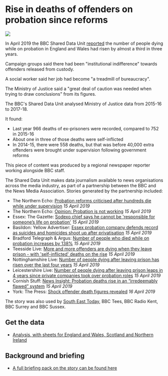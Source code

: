 # Rise in deaths of offenders on probation since reforms

![](https://ichef.bbci.co.uk/news/660/cpsprodpb/662B/production/_104555162_suecapelwithsoncasparattheangelofthenorthin2009courtesyofthecapelfamily.jpg)

In April 2019 the BBC Shared Data Unit [reported](https://www.bbc.co.uk/news/uk-46386117) the number of people dying while on probation in England and Wales had risen by almost a third in three years.

Campaign groups said there had been "institutional indifference" towards offenders released from custody.

A social worker said her job had become "a treadmill of bureaucracy".

The Ministry of Justice said a "great deal of caution was needed when trying to draw conclusions" from its figures.

The BBC's Shared Data Unit analysed Ministry of Justice data from 2015-16 to 2017-18.

It found:

- Last year 966 deaths of ex-prisoners were recorded, compared to 752 in 2015-16
- About one in three of those deaths were self-inflicted
- In 2014-15, there were 558 deaths, but that was before 40,000 extra offenders were brought under supervision following government reforms 

This piece of content was produced by a regional newspaper reporter working alongside BBC staff.

The Shared Data Unit makes data journalism available to news organisations across the media industry, as part of a partnership between the BBC and the News Media Association. Stories generated by the partnership included:

* The Northern Echo: [Probation reforms criticised after hundreds die while under supervision](https://www.thenorthernecho.co.uk/news/17573064.probation-reforms-criticised-after-hundreds-die-while-under-supervision/) *15 April 2019*
* The Northern Echo: [Opinion: Probation is not working](https://www.thenorthernecho.co.uk/opinion/17573265.probation-is-not-working/) *15 April 2019*
* Essex: The Gazette: [Sodexo chief says he cannot be 'responsible for someone’s life on probation'](https://www.gazette-news.co.uk/news/17575547.sodexo-chief-says-he-cant-be-responsible-for-someones-life-on-probation/) *15 April 2019*
* Basildon: Yellow Advertiser: [Essex probation company defends record as suicides and homicides shoot up after privatisation](https://www.yellowad.co.uk/article.cfm?id=141535&headline=Essex%20probation%20company%20defends%20record%20as%20suicides%20and%20homicides%20shoot%20up%20after%20privatisation&sectionIs=news&searchyear=2019) *15 April 2019*
* Bradford Telegraph & Argus: [Number of people who died while on probation increases by 138%](https://www.thetelegraphandargus.co.uk/news/17570723.number-of-people-who-died-while-on-probation-increases-by-138/) *15 April 2019*
* Teesside Live: [More and more offenders are dying when they leave prison - with 'self-inflicted' deaths on the rise](https://www.gazettelive.co.uk/news/teesside-news/more-more-offenders-dying-leave-16128718) *15 April 2019*
* Nottinghamshire Live: [Number of people dying after leaving prison has risen over the last four years](https://www.nottinghampost.com/news/uk-world-news/number-people-dying-after-leaving-2738931) *15 April 2019*
* Leicestershire Live: [Number of people dying after leaving prison leaps in 4 years since private companies took over probation roles](https://www.leicestermercury.co.uk/news/uk-world-news/number-people-dying-after-leaving-2738382) *15 April 2019*
* Cornish Stuff: [News Insight: Probation deaths rise in an “irredeemably flawed” system](https://cornishstuff.com/2019/04/15/news-insight-probation-deaths-rise-in-an-irredeemably-flawed-system/) *15 April 2019*
* York: The Press: [Shock offender death figures revealed](https://www.yorkpress.co.uk/news/17574801.number-of-offenders-who-die-while-under-supervision-revealed/) *16 April 2019* 

The story was also used by [South East Today](https://drive.google.com/file/d/1HF9ublcgvr6GAeMgZRLJVTQ9KAJqBhIV/view?usp=sharing), BBC Tees, BBC Radio Kent, BBC Surrey and BBC Sussex.

## Get the data 

* [Analysis, with sheets for England and Wales, Scotland and Northern Ireland](https://docs.google.com/spreadsheets/d/1Ti4TO1Yz0agguM_BJhluCEFuT4cGNkH3iGrbEW0x1Hs/edit?usp=sharing)

## Background and briefing

* [A full briefing pack on the story can be found here](https://docs.google.com/document/d/13o7pZkKY_dAMdTcLiDwn_YcMAwyZ2xlS-j7Hi5UMsgo/edit?usp=sharing)
